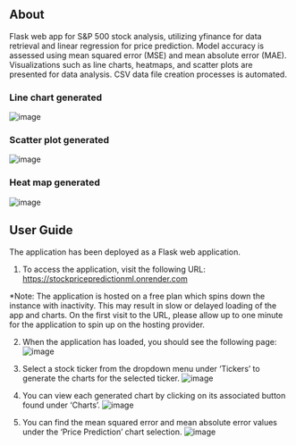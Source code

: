 ## About
Flask web app for S&P 500 stock analysis, utilizing yfinance for data retrieval and linear regression for price prediction.
Model accuracy is assessed using mean squared error (MSE) and mean absolute error (MAE). 
Visualizations such as line charts, heatmaps, and scatter plots are presented for data analysis.
CSV data file creation processes is automated.

### Line chart generated
![image](https://github.com/BurakAy/StockPricePredictionML/assets/14030652/677b6cfd-2be7-4694-8d5c-b8e5c910a38c)

### Scatter plot generated
![image](https://github.com/BurakAy/StockPricePredictionML/assets/14030652/d97a5b4a-47f4-42d2-9154-e58ee5a5ff83)

### Heat map generated
![image](https://github.com/BurakAy/StockPricePredictionML/assets/14030652/099ebbec-8873-49c6-93af-d2399966f24e)

## User Guide
The application has been deployed as a Flask web application. 
1. To access the application, visit the following URL: https://stockpricepredictionml.onrender.com

*Note: The application is hosted on a free plan which spins down the instance with inactivity. This may result in slow or delayed loading of the app and charts. On the first visit to the URL, please allow up to one minute for the application to spin up on the hosting provider.

2. When the application has loaded, you should see the following page:
![image](https://github.com/BurakAy/StockPricePredictionML/assets/14030652/f1cdc408-a492-434d-b1d2-1ffbb031f6ff)

3. Select a stock ticker from the dropdown menu under ‘Tickers’ to generate the charts for the selected ticker.
![image](https://github.com/BurakAy/StockPricePredictionML/assets/14030652/e37e62ba-d194-4ce9-92b6-8935c56e9fa1)

4. You can view each generated chart by clicking on its associated button found under ‘Charts’.
![image](https://github.com/BurakAy/StockPricePredictionML/assets/14030652/799ee3f3-f095-4016-8ba5-fda78e311709)

5. You can find the mean squared error and mean absolute error values under the ‘Price Prediction’ chart selection.
![image](https://github.com/BurakAy/StockPricePredictionML/assets/14030652/f382ee0d-c804-4b22-8037-5b2dfc3c3b22)

